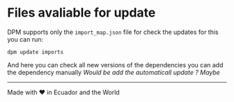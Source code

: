 # Files avaliable for update

DPM supports only the `import_map.json` file for check the updates for this you
can run:

```
dpm update imports
```

And here you can check all new versions of the dependencies you can add the
dependency manually _Would be add the automaticall update ? Maybe_

---

Made with ♥ in Ecuador and the World
